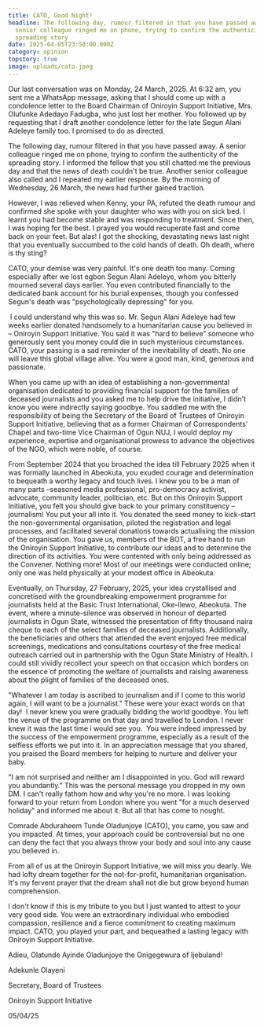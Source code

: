 ```yaml
---
title: CATO, Good Night!
headline: The following day, rumour filtered in that you have passed away. A
  senior colleague ringed me on phone, trying to confirm the authenticity of the
  spreading story
date: 2025-04-05T23:50:00.000Z
category: opinion
topstory: true
image: uploads/cato.jpeg
---
```

Our last conversation was on Monday, 24 March, 2025. At 6:32 am, you sent me a WhatsApp message, asking that I should come up with a condolence letter to the Board Chairman of Oniroyin Support Initiative, Mrs. Olufunke Adedayo Fadugba, who just lost her mother. You followed up by requesting that I draft another condolence letter for the late Segun Alani Adeleye family too. I promised to do as directed. 


The following day, rumour filtered in that you have passed away. A senior colleague ringed me on phone, trying to confirm the authenticity of the spreading story. I informed the fellow that you still chatted me the previous day and that the news of death couldn't be true. Another senior colleague also called and I repeated my earlier response. By the morning of Wednesday, 26 March, the news had further gained traction. 


However, I was relieved when Kenny, your PA, refuted the death rumour and confirmed she spoke with your daughter who was with you on sick bed. I learnt you had become stable and was responding to treatment. Since then, I was hoping for the best. I prayed you would recuperate fast and come back on your feet. But alas! I got the shocking, devastating news last night that you eventually succumbed to the cold hands of death. Oh death, where is thy sting? 


CATO, your demise was very painful. It's one death too many. Coming especially after we lost egbon Segun Alani Adeleye, whom you bitterly mourned several days earlier. You even contributed financially to the dedicated bank account for his burial expenses, though you confessed Segun's death was "psychologically depressing" for you.


 I could understand why this was so. Mr. Segun Alani Adeleye had few weeks earlier donated handsomely to a humanitarian cause you believed in – Oniroyin Support Initiative. You said it was "hard to believe" someone who generously sent you money could die in such mysterious circumstances.
CATO, your passing is a sad reminder of the inevitability of death. No one will leave this global village alive. You were a good man, kind, generous and passionate. 


When you came up with an idea of establishing a non-governmental organisation dedicated to providing financial support for the families of deceased journalists and you asked me to help drive the initiative, I didn't know you were indirectly saying goodbye. You saddled me with the responsibility of being the Secretary of the Board of Trustees of Oniroyin Support Initiative, believing that as a former Chairman of Correspondents' Chapel and two-time Vice Chairman of Ogun NUJ, I would deploy my experience, expertise and organisational prowess to advance the objectives of the NGO, which were noble, of course. 


From September 2024 that you broached the idea till February 2025 when it was formally launched in Abeokuta, you exuded courage and determination to bequeath a worthy legacy and touch lives. I knew you to be a man of many parts –seasoned media professional, pro-democracy activist, advocate, community leader, politician, etc. But on this Oniroyin Support Initiative, you felt you should give back to your primary constituency – journalism! You put your all into it. You donated the seed money to kick-start the non-governmental organisation, piloted the registration and legal processes, and facilitated several donations towards actualising the mission of the organisation. You gave us, members of the BOT, a free hand to run the Oniroyin Support Initiative, to contribute our ideas and to determine the direction of its activities. You were contented with only being addressed as the Convener. Nothing more! Most of our meetings were conducted online; only one was held physically at your modest office in Abeokuta. 


Eventually, on Thursday, 27 February, 2025, your idea crystallised and concretised with the groundbreaking empowerment programme for journalists held at the Basic Trust International, Oke-Ilewo, Abeokuta. The event, where a minute-silence was observed in honour of departed journalists in Ogun State, witnessed the presentation of fifty thousand naira cheque to each of the select families of deceased journalists. Additionally, the beneficiaries and others that attended the event enjoyed free medical screenings, medications and consultations courtesy of the free medical outreach carried out in partnership with the Ogun State Ministry of Health. I could still vividly recollect your speech on that occasion which borders on the essence of promoting the welfare of journalists and raising awareness about the plight of families of the deceased ones. 


"Whatever I am today is ascribed to journalism and if I come to this world again, I will want to be a journalist." These were your exact words on that day! 
I never knew you were gradually bidding the world goodbye. You left the venue of the programme on that day and travelled to London. I never knew it was the last time i would see you. 
You were indeed impressed by the success of the empowerment programme, especially as a result of the selfless efforts we put into it. In an appreciation message that you shared, you praised the Board members for helping to nurture and deliver your baby. 


"I am not surprised and neither am I disappointed in you. God will reward you abundantly." This was the personal message you dropped in my own DM. I can't really fathom how and why you're no more. I was looking forward to your return from London where you went "for a much deserved holiday" and informed me about it. But all that has come to nought.


Comrade Abduraheem Tunde Oladunjoye (CATO), you came, you saw and you impacted. At times, your approach could be controversial but no one can deny the fact that you always throw your body and soul into any cause you believed in. 


From all of us at the Oniroyin Support Initiative, we will miss you dearly. We had lofty dream together for the not-for-profit, humanitarian organisation. It's my fervent prayer that the dream shall not die but grow beyond human comprehension. 


I don't know if this is my tribute to you but I just wanted to attest to your very good side. You were an extraordinary individual who embodied compassion, resilience and a fierce commitment to creating maximum impact. CATO, you played your part, and bequeathed a lasting legacy with Oniroyin Support Initiative.


Adieu, Olatunde Ayinde Oladunjoye the Onigegewura of Ijebuland!


Adekunle Olayeni

Secretary, Board of Trustees 

Oniroyin Support Initiative 

05/04/25
